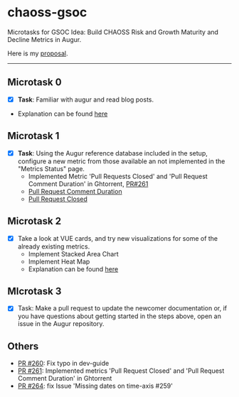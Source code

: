 # chaoss-gsoc

Microtasks for GSOC Idea: Build CHAOSS Risk and Growth Maturity and Decline 
Metrics in Augur.

Here is my [proposal](https://docs.google.com/document/d/1InxOXnHUo-C-dMboGIHrb69bQ6P1sQ79PxnWBWHiV0g/edit?usp=sharing).

---

## Microtask 0
- [x]  **Task**: Familiar with augur and read blog posts. 
* Explanation can be found [here](./microtask_0)


## Microtask 1
- [x] **Task**: Using the Augur reference database included in the setup, configure a new metric from those available an not implemented in the "Metrics Status" page.
    * Implemented Metric 'Pull Requests Closed' and 'Pull Request Comment Duration' in Ghtorrent, [PR#261](https://github.com/chaoss/augur/pull/261)
    * [Pull Request Comment Duration](https://github.com/chaoss/augur/pull/261/commits/9049bb6782fc62b676273df7663f7079aac19386)
    * [Pull Request Closed](https://github.com/chaoss/augur/pull/261/commits/546756f3637e1a05a0eb67a23edf20c71e135a5d)

## Microtask 2
- [x]  Take a look at VUE cards, and try new visualizations for some of the already existing metrics.
    * Implement Stacked Area Chart
    * Implement Heat Map
    * Explanation can be found [here](./microtask_2)

## MIcrotask 3
- [x]  Task: Make a pull request to update the newcomer documentation or, if you have questions about getting started in the steps above, open an issue in the Augur repository.

## Others
* [PR #260](https://github.com/chaoss/augur/pull/260): Fix typo in dev-guide
* [PR #261](https://github.com/chaoss/augur/pull/261): Implemented metrics 'Pull Request Closed' and 'Pull Request Comment Duration' in Ghtorrent
* [PR #264](https://github.com/chaoss/augur/pull/264):  fix Issue 'Missing dates on time-axis #259'